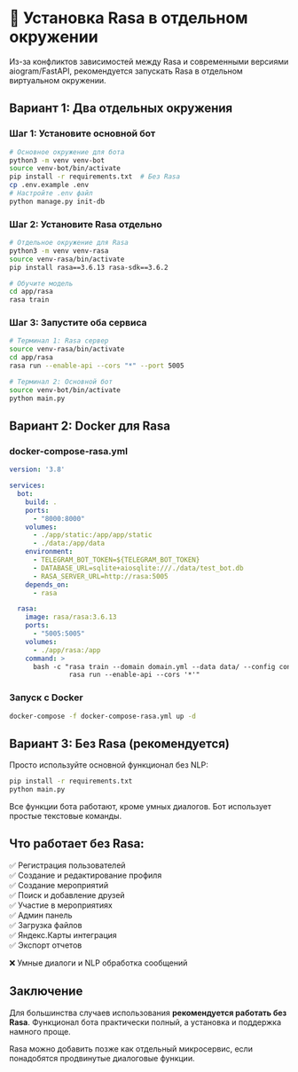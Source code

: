 # 🧠 Установка Rasa в отдельном окружении

Из-за конфликтов зависимостей между Rasa и современными версиями aiogram/FastAPI, рекомендуется запускать Rasa в отдельном виртуальном окружении.

## Вариант 1: Два отдельных окружения

### Шаг 1: Установите основной бот
```bash
# Основное окружение для бота
python3 -m venv venv-bot
source venv-bot/bin/activate
pip install -r requirements.txt  # Без Rasa
cp .env.example .env
# Настройте .env файл
python manage.py init-db
```

### Шаг 2: Установите Rasa отдельно
```bash
# Отдельное окружение для Rasa
python3 -m venv venv-rasa
source venv-rasa/bin/activate
pip install rasa==3.6.13 rasa-sdk==3.6.2

# Обучите модель
cd app/rasa
rasa train
```

### Шаг 3: Запустите оба сервиса
```bash
# Терминал 1: Rasa сервер
source venv-rasa/bin/activate
cd app/rasa
rasa run --enable-api --cors "*" --port 5005

# Терминал 2: Основной бот
source venv-bot/bin/activate
python main.py
```

## Вариант 2: Docker для Rasa

### docker-compose-rasa.yml
```yaml
version: '3.8'

services:
  bot:
    build: .
    ports:
      - "8000:8000"
    volumes:
      - ./app/static:/app/app/static
      - ./data:/app/data
    environment:
      - TELEGRAM_BOT_TOKEN=${TELEGRAM_BOT_TOKEN}
      - DATABASE_URL=sqlite+aiosqlite:///./data/test_bot.db
      - RASA_SERVER_URL=http://rasa:5005
    depends_on:
      - rasa

  rasa:
    image: rasa/rasa:3.6.13
    ports:
      - "5005:5005"
    volumes:
      - ./app/rasa:/app
    command: >
      bash -c "rasa train --domain domain.yml --data data/ --config config.yml &&
               rasa run --enable-api --cors '*'"
```

### Запуск с Docker
```bash
docker-compose -f docker-compose-rasa.yml up -d
```

## Вариант 3: Без Rasa (рекомендуется)

Просто используйте основной функционал без NLP:

```bash
pip install -r requirements.txt
python main.py
```

Все функции бота работают, кроме умных диалогов. Бот использует простые текстовые команды.

## Что работает без Rasa:

✅ Регистрация пользователей  
✅ Создание и редактирование профиля  
✅ Создание мероприятий  
✅ Поиск и добавление друзей  
✅ Участие в мероприятиях  
✅ Админ панель  
✅ Загрузка файлов  
✅ Яндекс.Карты интеграция  
✅ Экспорт отчетов  

❌ Умные диалоги и NLP обработка сообщений

## Заключение

Для большинства случаев использования **рекомендуется работать без Rasa**. Функционал бота практически полный, а установка и поддержка намного проще.

Rasa можно добавить позже как отдельный микросервис, если понадобятся продвинутые диалоговые функции.
